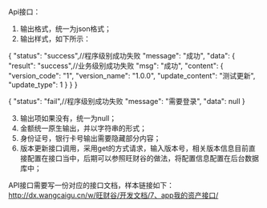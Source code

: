 Api接口：

1. 输出格式，统一为json格式；
2. 输出样式，如下所示：

{
    "status": "success",//程序级别成功失败
    "message": "成功",
    "data": {
        "result": "success",//业务级别成功失败
        "msg": "成功",
        "content": {
            "version_code": "1",
            "version_name": "1.0.0",
            "update_content": "测试更新",
            "update_type": 1
        }
    }
}

{
    "status": "fail",//程序级别成功失败
    "message": "需要登录",
    "data": null
}

3. 输出项如果没有，统一为null；
4. 金额统一原生输出，并以字符串的形式；
5. 身份证号，银行卡号输出需要隐藏部分内容；
6. 版本更新接口调用，采用get的方式请求，输入版本号，相关版本信息目前直接配置在接口当中，后期可以参照旺财谷的做法，将配置信息配置在后台数据库中；


API接口需要写一份对应的接口文档，样本链接如下：
http://dx.wangcaigu.cn/w/旺财谷/开发文档/7、app我的资产接口/
